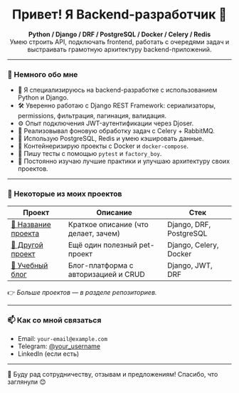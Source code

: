 <h1 align="center">Привет! Я Backend-разработчик 👋</h1>

<p align="center">
  <b>Python / Django / DRF / PostgreSQL / Docker / Celery / Redis</b><br>
  Умею строить API, подключать frontend, работать с очередями задач и выстраивать грамотную архитектуру backend-приложений.
</p>

---

### 🚀 Немного обо мне

- 💼 Я специализируюсь на backend-разработке с использованием Python и Django.
- 🛠 Уверенно работаю с Django REST Framework: сериализаторы, permissions, фильтрация, пагинация, валидация.
- ⚙️ Опыт подключения JWT-аутентификации через Djoser.
- 🧵 Реализовывал фоновую обработку задач с Celery + RabbitMQ.
- 🐘 Использую PostgreSQL, Redis и умею кэшировать данные.
- 🐳 Контейнеризирую проекты с Docker и `docker-compose`.
- 🧪 Пишу тесты с помощью `pytest` и `factory_boy`.
- 🔧 Постоянно изучаю лучшие практики и улучшаю архитектуру своих проектов.

---

### 📂 Некоторые из моих проектов

| Проект | Описание | Стек |
|--------|----------|------|
| [📌 Название проекта](ссылка_на_репозиторий) | Краткое описание (что делает, зачем) | Django, DRF, PostgreSQL |
| [📌 Другой проект](ссылка) | Ещё один полезный pet-проект | Django, Celery, Docker |
| [📌 Учебный блог](ссылка) | Блог-платформа с авторизацией и CRUD | Django, JWT, DRF |

👉 *Больше проектов — в разделе репозиториев.*

---

### 📫 Как со мной связаться

- Email: `your-email@example.com`
- Telegram: [@your_username](https://t.me/your_username)
- LinkedIn (если есть)

---

💬 Буду рад сотрудничеству, отзывам и предложениям! Спасибо, что заглянули 😊
